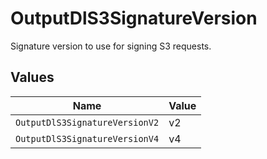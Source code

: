 # OutputDlS3SignatureVersion

Signature version to use for signing S3 requests.


## Values

| Name                           | Value                          |
| ------------------------------ | ------------------------------ |
| `OutputDlS3SignatureVersionV2` | v2                             |
| `OutputDlS3SignatureVersionV4` | v4                             |